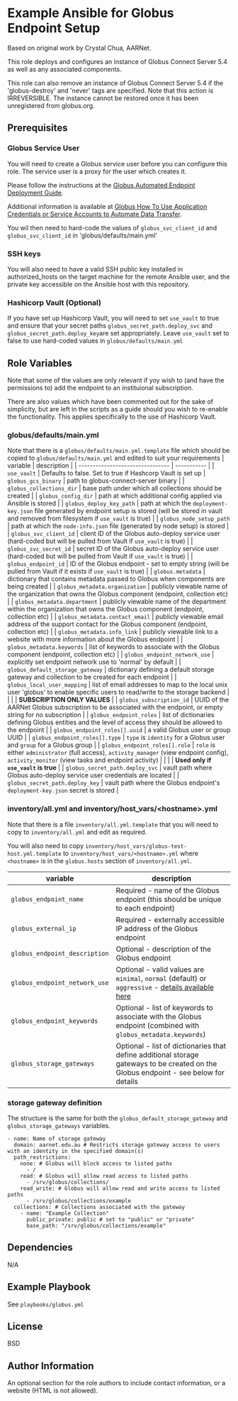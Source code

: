 Example Ansible for Globus Endpoint Setup
=========
Based on original work by Crystal Chua, AARNet.

This role deploys and configures an instance of Globus Connect Server 5.4 as well as any associated components.

This role can also remove an instance of Globus Connect Server 5.4 if the 'globus-destroy' and 'never' tags are specified.
Note that this action is IRREVERSIBLE. The instance cannot be restored once it has been unregistered from globus.org.

Prerequisites
------------

### Globus Service User
You will need to create a Globus service user before you can configure this role. The service user is a proxy for the user which creates it.

Please follow the instructions at the [Globus Automated Endpoint Deployment Guide](https://docs.globus.org/globus-connect-server/v5.4/automated-deployment/#register_for_service_credentials).

Additional information is available at [Globus How To Use Application Credentials or Service Accounts to Automate Data Transfer](https://docs.globus.org/guides/recipes/automate-with-service-account/).

You wil then need to hard-code the values of `globus_svc_client_id` and `globus_svc_client_id` in 'globus/defaults/main.yml'

### SSH keys
You will also need to have a valid SSH public key installed in authorized_hosts on the target machine for the remote Ansible user, and the private key accessible on the Ansible host with this repository.

### Hashicorp Vault (Optional)
If you have set up Hashicorp Vault, you will need to set `use_vault` to true and ensure that your secret paths `globus_secret_path.deploy_svc` and `globus_secret_path.deploy_key`are set appropriately. Leave `use_vault` set to false to use hard-coded values in `globus/defaults/main.yml` 

Role Variables
--------------
Note that some of the values are only relevant if yoy wish to (and have the permissions to) add the endpoint to an instituional subscription.

There are also values which have been commented out for the sake of simplicity, but are left in the scripts as a guide should you wish to re-enable the functionality. This applies specifically to the use of Hashicorp Vault.

### globus/defaults/main.yml
Note that there is a `globus/defaults/main.yml.template` file which should be copied to `globus/defaults/main.yml` and edited to suit your requirements
| variable                         | description |
| -------------------------------- | ----------- |
| `use_vault`                      | Defaults to false. Set to true if Hashcorp Vault is set up
| `globus_gcs_binary`              | path to globus-connect-server binary |
| `globus_collections_dir`         | base path under which all collections should be created |
| `globus_config_dir`              | path at which additional config applied via Ansible is stored |
| `globus_deploy_key_path`         | path at which the `deployment-key.json` file generated by endpoint setup is stored (will be stored in vault and removed from filesystem if `use_vault` is true) |
| `globus_node_setup_path`         | path at which the `node-info.json` file (generated by node setup) is stored |
| `globus_svc_client_id`           | client ID of the Globus auto-deploy service user (hard-coded but will be pulled from Vault if `use_vault` is true) |
| `globus_svc_secret_id`           | secret ID of the Globus auto-deploy service user (hard-coded but will be pulled from Vault if `use_vault` is true) |
| `globus_endpoint_id`             | ID of the Globus endpoint - set to empty string (will be pulled from Vault if it exists if `use_vault` is true) |
| `globus.metadata`                | dictionary that contains metadata passed to Globus when components are being created |
| `globus_metadata.organization`   | publicly viewable name of the organization that owns the Globus component (endpoint, collection etc) |
| `globus_metadata.department`     | publicly viewable name of the department within the organization that owns the Globus component (endpoint, collection etc) |
| `globus_metadata.contact_email`  | publicly viewable email address of the support contact for the Globus component (endpoint, collection etc) |
| `globus_metadata.info_link`      | publicly viewable link to a website with more information about the Globus endpoint |
| `globus_metadata.keywords`       | list of keywords to associate with the Globus component (endpoint, collection etc) |
| `globus_endpoint_network_use`    | explicitly set endpoint network use to 'normal' by default |
| `globus_default_storage_gateway` | dictionary defining a default storage gateway and collection to be created for each endpoint |
| `globus_local_user_mapping`      | list of email addresses to map to the local unix user 'globus' to enable specific users to read/write to the storage backend |
|                                  |
| __SUBSCRIPTION ONLY VALUES__     |
| `globus_subscription_id`         | UUID of the AARNet Globus subscription to be associated with the endpoint, or empty string for no subscription |
| `globus_endpoint_roles`          | list of dictionaries defining Globus entities and the level of access they should be allowed to the endpoint |
| `globus_endpoint_roles[].uuid`   | a valid Globus user or group UUID |
| `globus_endpoint_roles[].type`   | `type` is `identity` for a Globus user and `group` for a Globus group |
| `globus_endpoint_roles[].role`   | `role` is either `administrator` (full access), `activity_manager` (view endpoint config), `activity_monitor` (view tasks and endpoint activity) |
|                                  |
| __Used only if `use_vault` is true__ |
| `globus_secret_path.deploy_svc`  | vault path where Globus auto-deploy service user credentials are located |
| `globus_secret_path.deploy_key`  | vault path where the Globus endpoint's `deployment-key.json` secret is stored |

### inventory/all.yml and inventory/host_vars/\<hostname\>.yml
Note that there is a file `inventory/all.yml.template` that you will need to copy to `inventory/all.yml` and edit as required.

You will also need to copy `inventory/host_vars/globus-test-host.yml.template` to `inventory/host_vars/<hostname>.yml` where `<hostname>` is in the `globus.hosts` section of `inventory/all.yml`.

| variable                         | description |
| -------------------------------- | ----------- |
| `globus_endpoint_name`           | Required - name of the Globus endpoint (this should be unique to each endpoint) |
| `globus_external_ip`             | Required - externally accessible IP address of the Globus endpoint |
| `globus_endpoint_description`    | Optional - description of the Globus endpoint |
| `globus_endpoint_network_use`    | Optional - valid values are `minimal`, `normal` (default) or `aggressive` - [details available here](https://docs.globus.org/globus-connect-server/v5.4/index.html#setting_endpoint_network_use_options) |
| `globus_endpoint_keywords`       | Optional - list of keywords to associate with the Globus endpoint (combined with `globus_metadata.keywords`) |
| `globus_storage_gateways`        | Optional - list of dictionaries that define additional storage gateways to be created on the Globus endpoint - see below for details |

### storage gateway definition
The structure is the same for both the `globus_default_storage_gateway` and `globus_storage_gateways` variables.
```
- name: Name of storage gateway
  domain: aarnet.edu.au # Restricts storage gateway access to users with an identity in the specified domain(s)
  path_restrictions:
    none: # Globus will block access to listed paths
      - /
    read: # Globus will allow read access to listed paths
      - /srv/globus/collections/
    read_write: # Globus will allow read and write access to listed paths
      - /srv/globus/collections/example
  collections: # Collections associated with the gateway
    - name: "Example Collection"
      public_private: public # set to "public" or "private"
      base_path: "/srv/globus/collections/example"
```

Dependencies
------------

N/A

Example Playbook
----------------

See `playbooks/globus.yml`

License
-------

BSD

Author Information
------------------

An optional section for the role authors to include contact information, or a website (HTML is not allowed).
